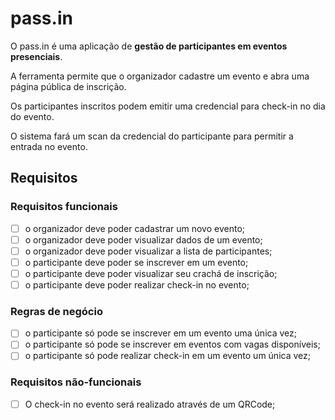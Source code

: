 # pass.in

O pass.in é uma aplicação de **gestão de participantes em eventos presenciais**.

A ferramenta permite que o organizador cadastre um evento e abra uma página pública de inscrição.

Os participantes inscritos podem emitir uma credencial para check-in no dia do evento.

O sistema fará um scan da credencial do participante para permitir a entrada no evento.

## Requisitos

### Requisitos funcionais

- [ ] o organizador deve poder cadastrar um novo evento;
- [ ] o organizador deve poder visualizar dados de um evento;
- [ ] o organizador deve poder visualizar a lista de participantes;
- [ ] o participante deve poder se inscrever em um evento;
- [ ] o participante deve poder visualizar seu crachá de inscrição;
- [ ] o participante deve poder realizar check-in no evento;

### Regras de negócio

- [ ] o participante só pode se inscrever em um evento uma única vez;
- [ ] o participante só pode se inscrever em eventos com vagas disponíveis;
- [ ] o participante só pode realizar check-in em um evento um única vez;

### Requisitos não-funcionais

- [ ] O check-in no evento será realizado através de um QRCode;
